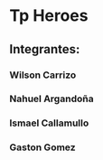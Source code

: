 # Tp Heroes
## Integrantes:
### Wilson Carrizo 
### Nahuel Argandoña
### Ismael Callamullo
### Gaston Gomez